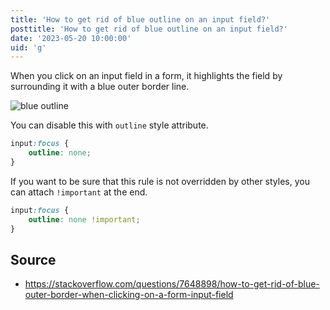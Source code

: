 ```yaml
---
title: 'How to get rid of blue outline on an input field?'
posttitle: 'How to get rid of blue outline on an input field?'
date: '2023-05-20 10:00:00'
uid: 'g'
---
```


When you click on an input field in a form, it highlights the field by surrounding it with a blue outer border line.

![blue outline](/images/blue-outline.webp)

You can disable this with `outline` style attribute.

```css
input:focus {
    outline: none;
}
```

If you want to be sure that this rule is not overridden by other styles, you can attach `!important` at the end.

```css
input:focus {
    outline: none !important;
}
```

## Source

- <https://stackoverflow.com/questions/7648898/how-to-get-rid-of-blue-outer-border-when-clicking-on-a-form-input-field>
